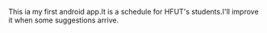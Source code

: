 This ia my first android app.It is a schedule for HFUT's students.I'll improve it when some suggestions arrive.
